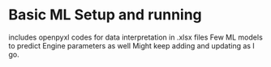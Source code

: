 # Basic ML Setup and running

includes openpyxl codes for data interpretation in .xlsx files
Few ML models to predict Engine parameters as well 
Might keep adding and updating as I go.
